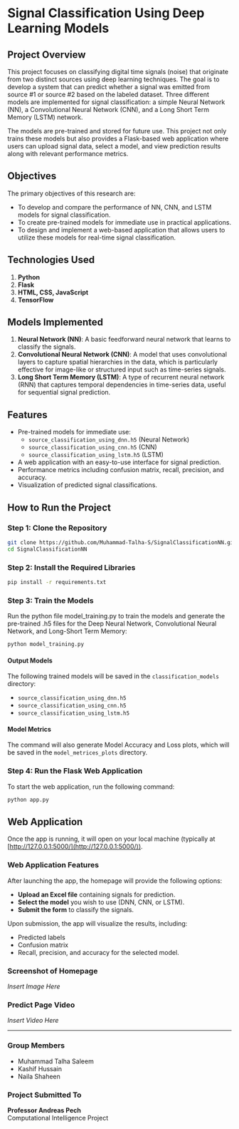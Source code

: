 # Signal Classification Using Deep Learning Models

## Project Overview

This project focuses on classifying digital time signals (noise) that originate from two distinct sources using deep learning techniques. The goal is to develop a system that can predict whether a signal was emitted from source #1 or source #2 based on the labeled dataset. Three different models are implemented for signal classification: a simple Neural Network (NN), a Convolutional Neural Network (CNN), and a Long Short Term Memory (LSTM) network.

The models are pre-trained and stored for future use. This project not only trains these models but also provides a Flask-based web application where users can upload signal data, select a model, and view prediction results along with relevant performance metrics.

## Objectives

The primary objectives of this research are:

- To develop and compare the performance of NN, CNN, and LSTM models for signal classification.
- To create pre-trained models for immediate use in practical applications.
- To design and implement a web-based application that allows users to utilize these models for real-time signal classification.

## Technologies Used

1. **Python**
2. **Flask**
3. **HTML, CSS, JavaScript**
4. **TensorFlow**

## Models Implemented

1. **Neural Network (NN)**: A basic feedforward neural network that learns to classify the signals.
2. **Convolutional Neural Network (CNN)**: A model that uses convolutional layers to capture spatial hierarchies in the data, which is particularly effective for image-like or structured input such as time-series signals.
3. **Long Short Term Memory (LSTM)**: A type of recurrent neural network (RNN) that captures temporal dependencies in time-series data, useful for sequential signal prediction.

## Features

- Pre-trained models for immediate use:
  - `source_classification_using_dnn.h5` (Neural Network)
  - `source_classification_using_cnn.h5` (CNN)
  - `source_classification_using_lstm.h5` (LSTM)
- A web application with an easy-to-use interface for signal prediction.
- Performance metrics including confusion matrix, recall, precision, and accuracy.
- Visualization of predicted signal classifications.

## How to Run the Project

### Step 1: Clone the Repository

```bash
git clone https://github.com/Muhammad-Talha-S/SignalClassificationNN.git
cd SignalClassificationNN
```

### Step 2: Install the Required Libraries

```bash
pip install -r requirements.txt
```

### Step 3: Train the Models

Run the python file model_training.py to train the models and generate the pre-trained .h5 files for the Deep Neural Network, Convolutional Neural Network, and Long-Short Term Memory:

```bash
python model_training.py
```

#### Output Models

The following trained models will be saved in the `classification_models` directory:

- `source_classification_using_dnn.h5`
- `source_classification_using_cnn.h5`
- `source_classification_using_lstm.h5`

#### Model Metrics

The command will also generate Model Accuracy and Loss plots, which will be saved in the `model_metrices_plots` directory.

### Step 4: Run the Flask Web Application

To start the web application, run the following command:

```bash
python app.py
```

## Web Application

Once the app is running, it will open on your local machine (typically at [http://127.0.0.1:5000/](http://127.0.0.1:5000/)).

### Web Application Features

After launching the app, the homepage will provide the following options:

- **Upload an Excel file** containing signals for prediction.
- **Select the model** you wish to use (DNN, CNN, or LSTM).
- **Submit the form** to classify the signals.

Upon submission, the app will visualize the results, including:

- Predicted labels
- Confusion matrix
- Recall, precision, and accuracy for the selected model.

### Screenshot of Homepage

_Insert Image Here_

### Predict Page Video

_Insert Video Here_

---

### Group Members

- Muhammad Talha Saleem
- Kashif Hussain
- Naila Shaheen

### Project Submitted To

**Professor Andreas Pech**  
Computational Intelligence Project
